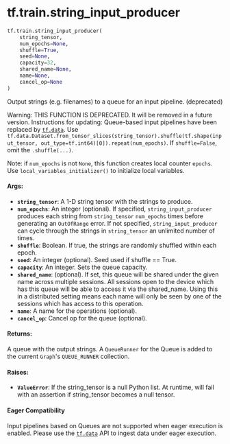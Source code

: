 <div itemscope itemtype="http://developers.google.com/ReferenceObject">
<meta itemprop="name" content="tf.train.string_input_producer" />
<meta itemprop="path" content="Stable" />
</div>

# tf.train.string_input_producer

``` python
tf.train.string_input_producer(
    string_tensor,
    num_epochs=None,
    shuffle=True,
    seed=None,
    capacity=32,
    shared_name=None,
    name=None,
    cancel_op=None
)
```

Output strings (e.g. filenames) to a queue for an input pipeline. (deprecated)

Warning: THIS FUNCTION IS DEPRECATED. It will be removed in a future version.
Instructions for updating:
Queue-based input pipelines have been replaced by <a href="../../tf/data.md"><code>tf.data</code></a>. Use `tf.data.Dataset.from_tensor_slices(string_tensor).shuffle(tf.shape(input_tensor, out_type=tf.int64)[0]).repeat(num_epochs)`. If `shuffle=False`, omit the `.shuffle(...)`.

Note: if `num_epochs` is not `None`, this function creates local counter
`epochs`. Use `local_variables_initializer()` to initialize local variables.

#### Args:

* <b>`string_tensor`</b>: A 1-D string tensor with the strings to produce.
* <b>`num_epochs`</b>: An integer (optional). If specified, `string_input_producer`
    produces each string from `string_tensor` `num_epochs` times before
    generating an `OutOfRange` error. If not specified,
    `string_input_producer` can cycle through the strings in `string_tensor`
    an unlimited number of times.
* <b>`shuffle`</b>: Boolean. If true, the strings are randomly shuffled within each
    epoch.
* <b>`seed`</b>: An integer (optional). Seed used if shuffle == True.
* <b>`capacity`</b>: An integer. Sets the queue capacity.
* <b>`shared_name`</b>: (optional). If set, this queue will be shared under the given
    name across multiple sessions. All sessions open to the device which has
    this queue will be able to access it via the shared_name. Using this in
    a distributed setting means each name will only be seen by one of the
    sessions which has access to this operation.
* <b>`name`</b>: A name for the operations (optional).
* <b>`cancel_op`</b>: Cancel op for the queue (optional).


#### Returns:

A queue with the output strings.  A `QueueRunner` for the Queue
is added to the current `Graph`'s `QUEUE_RUNNER` collection.


#### Raises:

* <b>`ValueError`</b>: If the string_tensor is a null Python list.  At runtime,
  will fail with an assertion if string_tensor becomes a null tensor.



#### Eager Compatibility
Input pipelines based on Queues are not supported when eager execution is
enabled. Please use the <a href="../../tf/data.md"><code>tf.data</code></a> API to ingest data under eager execution.

